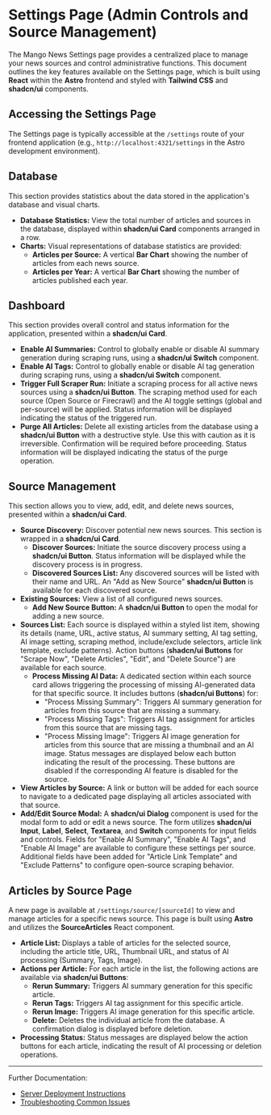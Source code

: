 # Settings Page (Admin Controls and Source Management)

The Mango News Settings page provides a centralized place to manage your news sources and control administrative functions. This document outlines the key features available on the Settings page, which is built using **React** within the **Astro** frontend and styled with **Tailwind CSS** and **shadcn/ui** components.

## Accessing the Settings Page

The Settings page is typically accessible at the `/settings` route of your frontend application (e.g., `http://localhost:4321/settings` in the Astro development environment).

## Database

This section provides statistics about the data stored in the application's database and visual charts.

-   **Database Statistics:** View the total number of articles and sources in the database, displayed within **shadcn/ui Card** components arranged in a row.
-   **Charts:** Visual representations of database statistics are provided:
    -   **Articles per Source:** A vertical **Bar Chart** showing the number of articles from each news source.
    -   **Articles per Year:** A vertical **Bar Chart** showing the number of articles published each year.

## Dashboard

This section provides overall control and status information for the application, presented within a **shadcn/ui Card**.

-   **Enable AI Summaries:** Control to globally enable or disable AI summary generation during scraping runs, using a **shadcn/ui Switch** component.
-   **Enable AI Tags:** Control to globally enable or disable AI tag generation during scraping runs, using a **shadcn/ui Switch** component.
-   **Trigger Full Scraper Run:** Initiate a scraping process for all active news sources using a **shadcn/ui Button**. The scraping method used for each source (Open Source or Firecrawl) and the AI toggle settings (global and per-source) will be applied. Status information will be displayed indicating the status of the triggered run.
-   **Purge All Articles:** Delete all existing articles from the database using a **shadcn/ui Button** with a destructive style. Use this with caution as it is irreversible. Confirmation will be required before proceeding. Status information will be displayed indicating the status of the purge operation.

## Source Management

This section allows you to view, add, edit, and delete news sources, presented within a **shadcn/ui Card**.

-   **Source Discovery:** Discover potential new news sources. This section is wrapped in a **shadcn/ui Card**.
    -   **Discover Sources:** Initiate the source discovery process using a **shadcn/ui Button**. Status information will be displayed while the discovery process is in progress.
    -   **Discovered Sources List:** Any discovered sources will be listed with their name and URL. An "Add as New Source" **shadcn/ui Button** is available for each discovered source.
-   **Existing Sources:** View a list of all configured news sources.
    -   **Add New Source Button:** A **shadcn/ui Button** to open the modal for adding a new source.
-   **Sources List:** Each source is displayed within a styled list item, showing its details (name, URL, active status, AI summary setting, AI tag setting, AI image setting, scraping method, include/exclude selectors, article link template, exclude patterns). Action buttons (**shadcn/ui Buttons** for "Scrape Now", "Delete Articles", "Edit", and "Delete Source") are available for each source.
    -   **Process Missing AI Data:** A dedicated section within each source card allows triggering the processing of missing AI-generated data for that specific source. It includes buttons (**shadcn/ui Buttons**) for:
        -   "Process Missing Summary": Triggers AI summary generation for articles from this source that are missing a summary.
        -   "Process Missing Tags": Triggers AI tag assignment for articles from this source that are missing tags.
        -   "Process Missing Image": Triggers AI image generation for articles from this source that are missing a thumbnail and an AI image.
        Status messages are displayed below each button indicating the result of the processing. These buttons are disabled if the corresponding AI feature is disabled for the source.
-   **View Articles by Source:** A link or button will be added for each source to navigate to a dedicated page displaying all articles associated with that source.
-   **Add/Edit Source Modal:** A **shadcn/ui Dialog** component is used for the modal form to add or edit a news source. The form utilizes **shadcn/ui Input**, **Label**, **Select**, **Textarea**, and **Switch** components for input fields and controls. Fields for "Enable AI Summary", "Enable AI Tags", and "Enable AI Image" are available to configure these settings per source. Additional fields have been added for "Article Link Template" and "Exclude Patterns" to configure open-source scraping behavior.

## Articles by Source Page

A new page is available at `/settings/source/[sourceId]` to view and manage articles for a specific news source. This page is built using **Astro** and utilizes the **SourceArticles** React component.

-   **Article List:** Displays a table of articles for the selected source, including the article title, URL, Thumbnail URL, and status of AI processing (Summary, Tags, Image).
-   **Actions per Article:** For each article in the list, the following actions are available via **shadcn/ui Buttons**:
    -   **Rerun Summary:** Triggers AI summary generation for this specific article.
    -   **Rerun Tags:** Triggers AI tag assignment for this specific article.
    -   **Rerun Image:** Triggers AI image generation for this specific article.
    -   **Delete:** Deletes the individual article from the database. A confirmation dialog is displayed before deletion.
-   **Processing Status:** Status messages are displayed below the action buttons for each article, indicating the result of AI processing or deletion operations.

---

Further Documentation:
* [Server Deployment Instructions](../deployment.md)
* [Troubleshooting Common Issues](troubleshooting.md)
